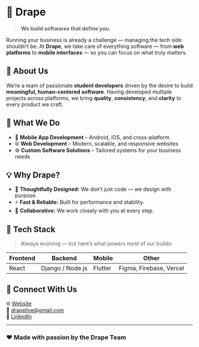 
# 🧵 Drape

> **We build softwares that define *you*.**

Running your business is already a challenge — managing the tech side shouldn’t be.
At **Drape**, we take care of everything software — from **web platforms** to **mobile interfaces** — so you can focus on what truly matters.

## 🧩 About Us

We’re a team of passionate **student developers** driven by the desire to build **meaningful, human-centered software**.
Having developed multiple projects across platforms, we bring **quality**, **consistency**, and **clarity** to every product we craft.

## 🚀 What We Do

- 📱 **Mobile App Development** – Android, iOS, and cross-platform
- 🌐 **Web Development** – Modern, scalable, and responsive websites
- ⚙️ **Custom Software Solutions** – Tailored systems for your business needs

## 💡 Why Drape?

- 🧠 **Thoughtfully Designed:** We don’t just code — we design with purpose.
- ⚡ **Fast & Reliable:** Built for performance and stability.
- 🤝 **Collaborative:** We work closely with you at every step.

## 🧰 Tech Stack

> Always evolving — but here’s what powers most of our builds:

| Frontend | Backend | Mobile | Other |
|-----------|----------|---------|--------|
| React | Django / Node.js | Flutter  | Figma, Firebase, Vercel |

## 🤝 Connect With Us

🌐 [Website](https://drapelive.vercel.app)<br>
📧 [drapelive@gmail.com](mailto:drapelive@gmail.com)<br>
💼 [LinkedIn](https://www.linkedin.com/company/drapelive/)

---

### ❤️ Made with passion by the Drape Team

